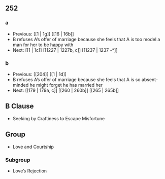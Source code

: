 ## 252
### a
- Previous: [[1 | 1g]] [[16 | 16b]] 
- B refuses A’s offer of marriage because she feels that A is too model a man for her to be happy with
- Next: [[1 | 1c]] [[1227 | 1227b, c]] [[1237 | 1237 -*]] 

### b
- Previous: [[204]] [[1 | 1d]] 
- B refuses A’s offer of marriage because she feels that A is so absent-minded he might forget he has married her
- Next: [[179 | 179a, c]] [[260 | 260b]] [[265 | 265b]] 

## B Clause
- Seeking by Craftiness to Escape Misfortune

## Group
- Love and Courtship

### Subgroup
- Love’s Rejection

